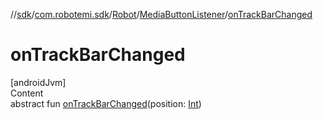 //[sdk](../../../../index.md)/[com.robotemi.sdk](../../index.md)/[Robot](../index.md)/[MediaButtonListener](index.md)/[onTrackBarChanged](on-track-bar-changed.md)



# onTrackBarChanged  
[androidJvm]  
Content  
abstract fun [onTrackBarChanged](on-track-bar-changed.md)(position: [Int](https://kotlinlang.org/api/latest/jvm/stdlib/kotlin/-int/index.html))  



